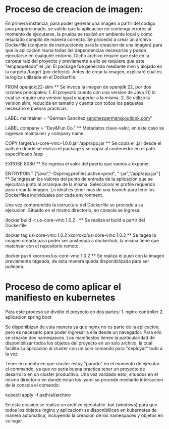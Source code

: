# Proceso de creacion de imagen:

En primera instancia, para poder generar una imagen a partir del codigo java proporcionado, se valido que la aplicacion no contenga errores al momento de ejecutarse, la prueba se realizó en ambiente local y como resultado compiló de manera correcta. Se procedió a crear un archivo Dockerfile (conjunto de instrucciones para la creacion de una imagen) para que la aplicacion reuna todas las dependencias necesarias y pueda ejecutarse en cualquier entorno. Dicho archivo require que este en la carpeta raiz del proyecto y previamente a ello se requiere que este "empaquetado" el .jar. El package fue generado mediante mvn y alojado en la carpeta /target (por defecto).
Antes de crear la imagen, explicaré cual es la logica utilizada en el Dockerfile:

FROM openjdk:22-slim 
** Se invoca la imagen de openjdk 22, por dos razones principales:
	1. El proyecto cuenta con una version de Java 20 lo cual se require una version igual o superior a la misma.
	2. Se utilizó la version slim, reducida en tamaño y cuenta con todos los paquetes necesario e buenas practicas.

LABEL maintainer =  "German Sanchez <sanchezgerman@outlook.com>"

LABEL company = "Dev&Fun Co."
** Metadatos clave-valor, en este caso se ingresan maintainer y company name.

COPY target/us-core-vmc-1.0.0.jar /app/app.jar
** Se copia el .jar desde el path en donde se realizo el package y se copia al contenedor en el path especificado /app

EXPOSE 8080
** Se ingresa el valor del puerto que vamos a exponer.

ENTRYPOINT ["java","-Dspring.profiles.active=prod", "-jar","/app/app.jar"]
** Se ingresan los valores del punto de entrada de la aplicacion que se ejecutara junto al arranque de la misma.
Seleccionar el profile requerido para crear la imagen. Lo ideal es tener mas de una branch para tene los Dockerfiles individuales por cada environment.

Una vez comprendido la estructura del Dockerfile se procede a su ejecucion. Situado en el mismo directorio, en consola se ingresa: 

docker build -t us-core-vmc:1.0.2 .
** Se realiza el build a partir del Dockerfile

docker tag us-core-vmc:1.0.2 xxorroxx/us-core-vmc:1.0.2 
** Se tagea la imagen creada para poder ser pusheada a dockerhub, la misma tiene que matchear con el repositorio remoto.

docker push xxorroxx/us-core-vmc:1.0.2
** Se realiza el push con la imagen previamente tageada, de esta manera queda disponibilizada para ser pulleada.



# Proceso de como aplicar el manifiesto en kubernetes

Para este proceso se dividio el proyecto en dos partes:
	1. nginx-controller
	2. aplicacion spring boot

Se disponibizan de esta manera ya que nginx no es parte de la aplicacion, pero es necesario para poder ingresar a ella desde un navegador. Para ello se crearán dos namespaces.
Los manifiestos tienen la particularidad de disponibilizar todos los objetos del proyecto en un solo archivo, la cual facilita su aplicacion al cluster con un solo comando para "deployar" todo a la vez.

Tener en cuenta en que cluster estoy "parado" en el momento de ejecutar el commando, ya que no seria buena practica tener un proyecto de desarrollo en un cluster productivo. Una vez validado esto, situados en el mismo directorio en donde estan los .yaml se procede mediante interaccion de la consola el comando:

kubectl apply -f path/al/archivo

En esta ocasion se realizo un archivo ejecutable .bat (windows) para que todos los objetos (nginx y aplicacion) se disponibilicen en kubernetes de manera automatica, incluyendo la creacion de los namespaces y objetos en su lugar.

